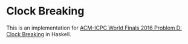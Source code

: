 # Clock Breaking

This is an implementation for
[ACM-ICPC World Finals 2016 Problem D: Clock Breaking](https://icpc.global/worldfinals/problems/2016-ICPC-World-Finals/icpc2016.pdf)
in Haskell.
